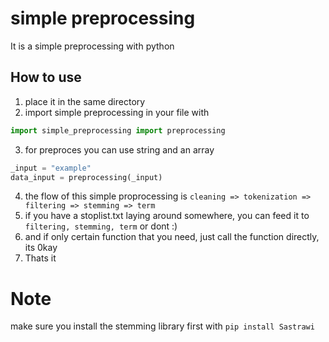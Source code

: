 # simple preprocessing
It is a simple preprocessing with python

## How to use
1. place it in the same directory
2. import simple preprocessing in your file with 
```python 
import simple_preprocessing import preprocessing
```
3. for preproces you can use string and an array
```python
_input = "example"
data_input = preprocessing(_input)
```
4. the flow of this simple proprocessing is ```cleaning => tokenization => filtering => stemming => term```
5. if you have a stoplist.txt laying around somewhere, you can feed it to ```filtering, stemming, term``` or dont :)
6. and if only certain function that you need, just call the function directly, its 0kay
7. Thats it

# Note
make sure you install the stemming library first with ```pip install Sastrawi```
